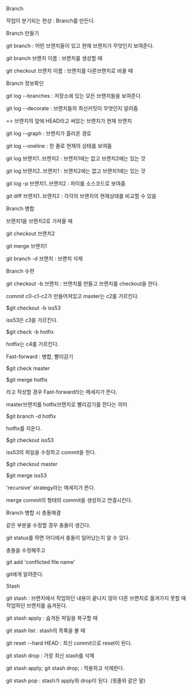 Branch

작업이 분기되는 현상 : Branch를 만든다.



Branch 만들기

git branch : 어떤 브랜치들이 있고 현재 브랜치가 무엇인지 보여준다.

git branch 브랜치 이름 : 브랜치를 생성할 때

git checkout 브랜치 이름 : 브랜치를 다른브랜치로 바꿀 때



Branch 정보확인

git log --branches : 저장소에 있는 모든 브랜치들을 보여준다.

git log --decorate : 브랜치들의 최신커밋이 무엇인지 알려줌

=> 브랜치의 앞에 HEAD라고 써있는 브랜치가 현재 브랜치

git log --graph : 브랜치가 흘러온 경로

git log --oneline : 한 줄로 현재의 상태를 보여줌

git log 브랜치1..브랜치2 : 브랜치1에는 없고 브랜치2에는 있는 것

git log 브랜치2..브랜치1 : 브랜치2에는 없고 브랜치1에는 있는 것

git log -p 브랜치1..브랜치2 : 차이를 소스코드로 보여줌

git diff 브랜치1..브랜치2 : 각각의 브랜치의 현재상태를 비교할 수 있음



Branch 병합

브랜치1을 브랜치2로 가져올 때

git checkout 브랜치2

git merge 브랜치1

git branch -d 브랜치 : 브랜치 삭제



Branch 수련

git checkout -b 브랜치 : 브랜치를 만들고 브랜치를 checkout을 한다.

commit c0-c1-c2가 만들어져있고 master는 c2를 가르킨다.

$git checkout -b iss53 

iss53은 c3을 가르킨다.

$git check -b hotfix

hotfix는 c4를 가르킨다.

Fast-forward : 병합, 빨리감기

$git check master

$git merge hotfix

라고 작성할 경우 Fast-forward라는 메세지가 뜬다.

master브랜치를 hotfix브랜치로 빨리감기를 한다는 의미

$git branch -d hotfix

hotfix를 지운다.

$git checkout iss53

iss53의 파일을 수정하고 commit을 한다.

$git checkout master

$git merge iss53

'recursive' strategy라는 메세지가 뜬다.

merge commit의 형태의 commit을 생성하고 연결시킨다.



Branch 병합 시 충돌해결

같은 부분을 수정할 경우 충돌이 생긴다.

git status를 하면 어디에서 충돌이 일어났는지 알 수 있다.

충돌을 수정해주고

git add 'conflicted file name'

git에게 알려준다.



Stash

git stash : 브랜치에서 작업하던 내용이 끝나지 않아 다른 브랜치로 옮겨가지 못할 때 작업하던 브랜치를 숨겨둔다.

git stash apply : 숨겨둔 파일을 복구할 때

git stash list : stash의 목록을 볼 때

git reset --hard HEAD : 최신 commit으로 reset이 된다.

git stash drop : 가장 최신 stash를 삭제

git stash apply; git stash drop; : 적용하고 삭제한다.

git stash pop : stash가 apply와 drop이 된다. (윗줄와 같은 말)